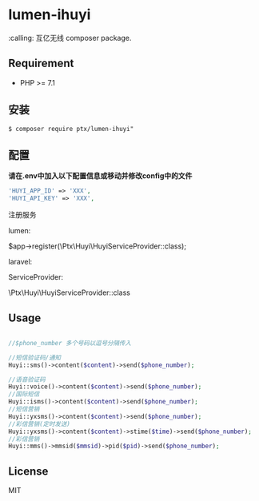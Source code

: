 # lumen-ihuyi

<p>:calling: 互亿无线 composer package.</p>

## Requirement

- PHP >= 7.1

## 安装

```shell
$ composer require ptx/lumen-ihuyi"
```

## 配置

**请在.env中加入以下配置信息或移动并修改config中的文件**

```PHP
'HUYI_APP_ID' => 'XXX',
'HUYI_API_KEY' => 'XXX',
```

注册服务

lumen:

$app->register(\Ptx\Huyi\HuyiServiceProvider::class);

laravel:

ServiceProvider:

\Ptx\Huyi\HuyiServiceProvider::class

## Usage

```php

//$phone_number 多个号码以逗号分隔传入

//短信验证码/通知
Huyi::sms()->content($content)->send($phone_number);

//语音验证码
Huyi::voice()->content($content)->send($phone_number);
//国际短信
Huyi::isms()->content($content)->send($phone_number);
//短信营销
Huyi::yxsms()->content($content)->send($phone_number);
//彩信营销(定时发送) 
Huyi::yxsms()->content($content)->stime($time)->send($phone_number);
//彩信营销
Huyi::mms()->mmsid($mmsid)->pid($pid)->send($phone_number);
```
## License

MIT
